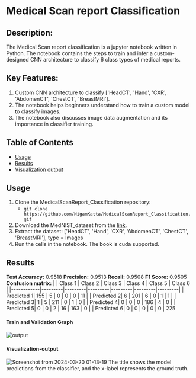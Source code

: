 # Medical Scan report Classification

## Description: 
The Medical Scan report classification is a jupyter notebook written in Python. The notebook contains the steps to train and infer a custom-designed CNN architecture to classify 6 class types of medical reports. 

## Key Features:
1. Custom CNN architecture to classify ['HeadCT', 'Hand', 'CXR', 'AbdomenCT', 'ChestCT', 'BreastMRI'].
2. The notebook helps beginners understand how to train a custom model to classify images.
3. The notebook also discusses image data augmentation and its importance in classifier training.


## Table of Contents
- [Usage](#usage)
- [Results](#results)
- [Visualization output](#Visualization-output)

## Usage
1) Clone the MedicalScanReport_Classification repository:
   * `git clone https://github.com/NigamKatta/MedicalScanReport_Classification.git`
2) Download the MedNIST_dataset from the [link](https://drive.google.com/file/d/1HeQ-k-FOCESqOzFz7QNxRBtksIB2ONYG/view?usp=sharing).
3) Extract the dataset: ['HeadCT', 'Hand', 'CXR', 'AbdomenCT', 'ChestCT', 'BreastMRI'], type = Images
4) Run the cells in the notebook. The book is cuda supported.

## Results
**Test Accuracy:** 0.9518
**Precision:** 0.9513
**Recall:** 0.9508
**F1 Score:** 0.9505
**Confusion matrix:**
|            | Class 1 | Class 2 | Class 3 | Class 4 | Class 5 | Class 6 |
|------------|---------|---------|---------|---------|---------|---------|
| Predicted 1| 155     | 5       | 0       | 0       | 0       | 11      |
| Predicted 2| 6       | 201     | 6       | 0       | 1       | 1       |
| Predicted 3| 1       | 5       | 211     | 0       | 1       | 0       |
| Predicted 4| 0       | 0       | 0       | 186     | 4       | 0       |
| Predicted 5| 0       | 0       | 2       | 16      | 163     | 0       |
| Predicted 6| 0       | 0       | 0       | 0       | 0       | 225   

#### Train and Validation Graph
![output](https://github.com/NigamKatta/MedicalScanReport_Classification/assets/115204043/c0610a8b-57ca-4236-abf3-b2a0b77838b6)

#### Visualization-output
![Screenshot from 2024-03-20 01-13-19](https://github.com/NigamKatta/MedicalScanReport_Classification/assets/115204043/c64aa34c-c6e7-4185-83d0-410109f19df3)
The title shows the model predictions from the classifier, and the x-label represents the ground truth.

